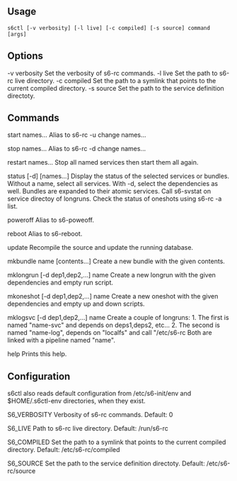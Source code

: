 Usage
-----
	s6ctl [-v verbosity] [-l live] [-c compiled] [-s source] command [args]

Options
-------

-v verbosity
	Set the verbosity of s6-rc commands.
-l live
	Set the path to s6-rc live directory.
-c compiled
	Set the path to a symlink that points to the current compiled directory.
-s source
	Set the path to the service definition directoty.

Commands
--------

start names...
	Alias to s6-rc -u change names...
	
stop names...
	Alias to s6-rc -d change names...

restart names...
	Stop all named services then start them all again.
	
status [-d] [names...]
	Display the status of the selected services or bundles.
	Without a name, select all services.
	With -d, select the dependencies as well.
	Bundles are expanded to their atomic services.
	Call s6-svstat on service directoy of longruns.
	Check the status of oneshots using s6-rc -a list.

poweroff
	Alias to s6-poweoff.

reboot
	Alias to s6-reboot.

update
	Recompile the source and update the running database.

mkbundle name [contents...]
	Create a new bundle with the given contents.

mklongrun [-d dep1,dep2,...] name
	Create a new longrun with the given dependencies and empty run script.

mkoneshot [-d dep1,dep2,...] name
	Create a new oneshot with the given dependencies and empty up and down scripts.

mklogsvc [-d dep1,dep2,...] name
	Create a couple of longruns:
	1. The first is named "name-svc" and depends on deps1,deps2, etc...
	2. The second is named "name-log", depends on "localfs" and call "/etc/s6-rc
	Both are linked with a pipeline named "name".

help
	Prints this help.

Configuration
-------------

s6ctl also reads default configuration from /etc/s6-init/env and \$HOME/.s6ctl-env
directories, when they exist.

S6_VERBOSITY
	Verbosity of s6-rc commands.
	Default: 0

S6_LIVE
	Path to s6-rc live directory.
	Default: /run/s6-rc

S6_COMPILED
	Set the path to a symlink that points to the current compiled directory.
	Default: /etc/s6-rc/compiled

S6_SOURCE
	Set the path to the service definition directoty.
	Default: /etc/s6-rc/source
